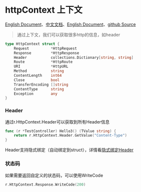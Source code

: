 # httpContext 上下文
[English Document](https://farseer-go.gitee.io/en-us/)、[中文文档](https://farseer-go.gitee.io/)、[English Document](https://farseer-go.github.io/doc/en-us/)、[github Source](https://github.com/farseer-go/webapi)

> 通过上下文，我们可以获取很多http的信息，如header

```go
type HttpContext struct {
	Request          *HttpRequest
	Response         *HttpResponse
	Header           collections.Dictionary[string, string]
	Route            *HttpRoute
	URI              *HttpURL
	Method           string
	ContentLength    int64
	Close            bool
	TransferEncoding []string
	ContentType      string
	Exception        any
}
```

### Header
通过r.HttpContext.Header可以获取到所有Header信息
```go
func (r *TestController) Hello3() (TValue string) {
	return r.HttpContext.Header.GetValue("Content-Type")
}
```
Header支持隐式绑定（自动绑定到struct），详情看[隐式绑定Header](web/webapi/mvc/bindHeader.md)
### 状态码
如果需要返回自定义的状态码，可以使用WriteCode
```go
r.HttpContext.Response.WriteCode(200)
```